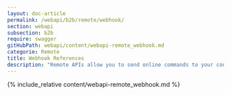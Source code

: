 ```yaml
---
layout: doc-article
permalink: /webapi/b2b/remote/webhook/
section: webapi
subsection: b2b
require: swagger
gitHubPath: webapi/content/webapi-remote_webhook.md
categorie: Remote
title: Webhook References
description: "Remote APIs allow you to send online commands to your connected vehicles."
---
```

{% include_relative content/webapi-remote_webhook.md %}